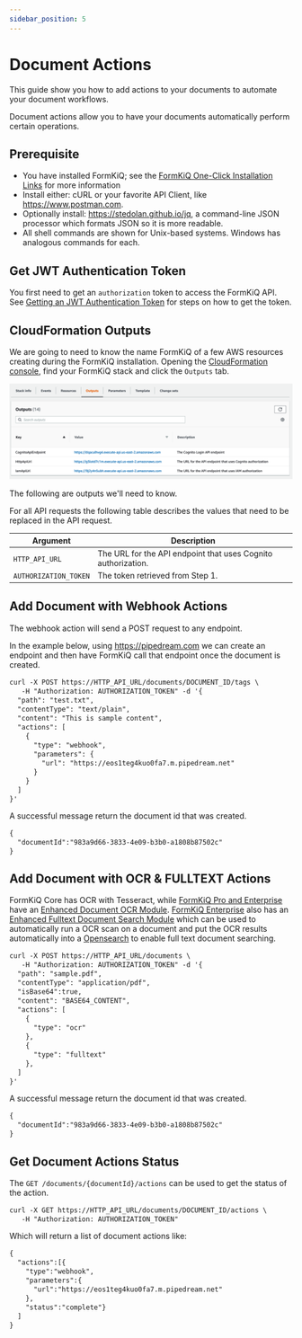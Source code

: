 ```yaml
---
sidebar_position: 5
---
```


# Document Actions

This guide show you how to add actions to your documents to automate your document workflows.

Document actions allow you to have your documents automatically perform certain operations.

## Prerequisite

* You have installed FormKiQ; see the <a href="/docs/getting-started/quick-start#install-formkiq">FormKiQ One-Click Installation Links</a> for more information
* Install either: cURL or your favorite API Client, like https://www.postman.com.
* Optionally install: https://stedolan.github.io/jq, a command-line JSON processor which formats JSON so it is more readable.
* All shell commands are shown for Unix-based systems. Windows has analogous commands for each.

## Get JWT Authentication Token

You first need to get an `authorization` token to access the FormKiQ API. See [Getting an JWT Authentication Token](/docs/how-tos/jwt-authentication-token) for steps on how to get the token.

## CloudFormation Outputs

We are going to need to know the name FormKiQ of a few AWS resources creating during the FormKiQ installation. Opening the [CloudFormation console](https://console.aws.amazon.com/cloudformation), find your FormKiQ stack and click the `Outputs` tab.

![CloudFormation Outputs](./img/cf-outputs-apis.png)

The following are outputs we'll need to know.

For all API requests the following table describes the values that need to be replaced in the API request.

| Argument | Description
| -------- | ------- |
| `HTTP_API_URL` | The URL for the API endpoint that uses Cognito authorization.
| `AUTHORIZATION_TOKEN` | The token retrieved from Step 1.

## Add Document with Webhook Actions

The webhook action will send a POST request to any endpoint.

In the example below, using https://pipedream.com we can create an endpoint and then have FormKiQ call that endpoint once the document is created.

```
curl -X POST https://HTTP_API_URL/documents/DOCUMENT_ID/tags \
   -H "Authorization: AUTHORIZATION_TOKEN" -d '{
  "path": "test.txt",
  "contentType": "text/plain",
  "content": "This is sample content",
  "actions": [
    {
      "type": "webhook",
      "parameters": {
        "url": "https://eos1teg4kuo0fa7.m.pipedream.net"
      }
    }
  ]
}'
```

A successful message return the document id that was created.
```
{
  "documentId":"983a9d66-3833-4e09-b3b0-a1808b87502c"
}
```

## Add Document with OCR & FULLTEXT Actions

FormKiQ Core has OCR with Tesseract, while [FormKiQ Pro and Enterprise](https://www.formkiq.com/products/formkiq-pro) have an <a href="/docs/pro-and-enterprise/enhanced-document-ocr">Enhanced Document OCR Module</a>. [FormKiQ Enterprise](https://www.formkiq.com/products/formkiq-enterprise) also has an <a href="/docs/pro-and-enterprise/enhanced-fulltext-document-search">Enhanced Fulltext Document Search Module</a> which can be used to automatically run a OCR scan on a document and put the OCR results automatically into a [Opensearch](https://aws.amazon.com/opensearch-service) to enable full text document searching.


```
curl -X POST https://HTTP_API_URL/documents \
   -H "Authorization: AUTHORIZATION_TOKEN" -d '{
  "path": "sample.pdf",
  "contentType": "application/pdf",
  "isBase64":true,
  "content": "BASE64_CONTENT",
  "actions": [
    {
      "type": "ocr"
    },
    {
      "type": "fulltext"
    },
  ]
}'
```

A successful message return the document id that was created.
```
{
  "documentId":"983a9d66-3833-4e09-b3b0-a1808b87502c"
}
```

## Get Document Actions Status

The `GET /documents/{documentId}/actions` can be used to get the status of the action.

```
curl -X GET https://HTTP_API_URL/documents/DOCUMENT_ID/actions \
   -H "Authorization: AUTHORIZATION_TOKEN"
```

Which will return a list of document actions like:
```
{
  "actions":[{
    "type":"webhook",
    "parameters":{
      "url":"https://eos1teg4kuo0fa7.m.pipedream.net"
    },
    "status":"complete"}
  ]
}
```
